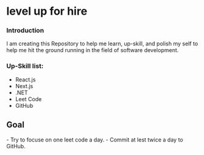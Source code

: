 # level up for hire

<h3>Introduction</h3>
<p>
  I am creating this Repository to help me learn, up-skill, and polish my self to help me hit the ground running in the field of software development. 
</p>

<h3>Up-Skill list:</h3>
<ul>
  <li>React.js</li>
  <li>Next.js</li>
  <li>.NET</li>
  <li>Leet Code</li>
  <li>GitHub</li>
</ul>

## Goal 
<p>
  - Try to focuse on one leet code a day.
  - Commit at lest twice a day to GitHub. 
</p>
